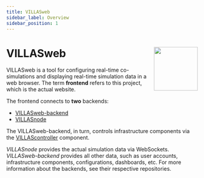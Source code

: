 ```yaml
---
title: VILLASweb
sidebar_label: Overview
sidebar_position: 1
---
```


# VILLASweb <img src="/img/logos/villas_web.svg" width="115px" align="right" />

VILLASweb is a tool for configuring real-time co-simulations and displaying real-time simulation data in a web browser.
The term **frontend** refers to this project, which is the actual website.

The frontend connects to **two** backends:

- [VILLASweb-backend](https://github.com/VILLASframework/web-backend)
- [VILLASnode](https://github.com/VILLASframework/node)

The VILLASweb-backend, in turn, controls infrastructure components via the [VILLAScontroller](../controller/index.md) component.

_VILLASnode_ provides the actual simulation data via WebSockets.
_VILLASweb-backend_ provides all other data, such as user accounts, infrastructure components, configurations, dashboards, etc.
For more information about the backends, see their respective repositories.

